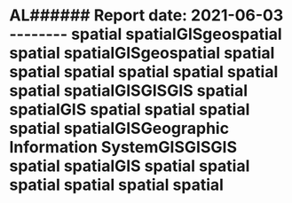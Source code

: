 # AL###### Report date: 2021-06-03 -------- spatial spatialGISgeospatial spatial spatialGISgeospatial spatial spatial spatial spatial spatial spatial spatial spatialGISGISGIS spatial spatialGIS spatial spatial spatial spatial spatialGISGeographic Information SystemGISGISGIS spatial spatialGIS spatial spatial spatial spatial spatial spatial